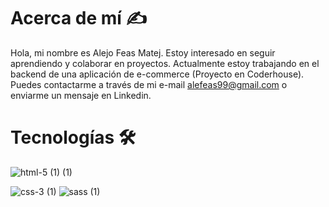 # Acerca de mí ✍

Hola, mi nombre es Alejo Feas Matej. Estoy interesado en seguir aprendiendo y colaborar en proyectos. Actualmente estoy trabajando en el backend de una aplicación de e-commerce (Proyecto en Coderhouse). Puedes contactarme a través de mi e-mail alefeas99@gmail.com o enviarme un mensaje en Linkedin.

# Tecnologías 🛠️

![html-5 (1) (1)](https://user-images.githubusercontent.com/63870669/232687381-fbad137c-79e4-4e2c-9f03-16335721e389.svg)

![css-3 (1)](https://user-images.githubusercontent.com/63870669/232687661-55ccd039-b71c-4f98-a052-ba692c8bcd0d.svg)
![sass (1)](https://user-images.githubusercontent.com/63870669/232687835-5f8c715d-fa8e-4868-8702-700a45a68532.svg)
